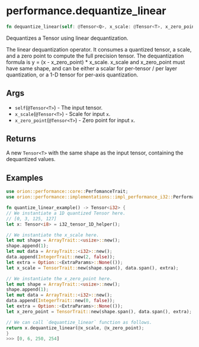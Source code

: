 # performance.dequantize_linear

```rust
fn dequantize_linear(self: @Tensor<Q>, x_scale: @Tensor<T>, x_zero_point: @Tensor<T>) -> Tensor::<T>;
```

Dequantizes a Tensor using linear dequantization.

The linear dequantization operator. It consumes a quantized tensor, a scale, and a zero point to compute
the full precision tensor. The dequantization formula is y = (x - x_zero_point) * x_scale. x_scale and
x_zero_point must have same shape, and can be either a scalar for per-tensor / per layer quantization,
or a 1-D tensor for per-axis quantization.

## Args

* `self`(`@Tensor<T>`) - The input tensor.
* `x_scale`(`@Tensor<T>`) - Scale for input `x`.
* `x_zero_point`(`@Tensor<T>`) - Zero point for input `x`.

## Returns

A new `Tensor<T>` with the same shape as the input tensor, containing the dequantized values.

## Examples

```rust
use orion::performance::core::PerfomanceTrait;
use orion::performance::implementations::impl_performance_i32::Performance_i32_i8;

fn quantize_linear_example() -> Tensor<i32> {
// We instantiate a 1D quantized Tensor here.
// [0, 3, 125, 127]
let x: Tensor<i8> = i32_tensor_1D_helper();

// We instantiate the x_scale here.
let mut shape = ArrayTrait::<usize>::new();
shape.append(1);
let mut data = ArrayTrait::<i32>::new();
data.append(IntegerTrait::new(2, false));
let extra = Option::<ExtraParams>::None(());
let x_scale = TensorTrait::new(shape.span(), data.span(), extra);

// We instantiate the x_zero_point here.
let mut shape = ArrayTrait::<usize>::new();
shape.append(1);
let mut data = ArrayTrait::<i32>::new();
data.append(IntegerTrait::new(0, false));
let extra = Option::<ExtraParams>::None(());
let x_zero_point = TensorTrait::new(shape.span(), data.span(), extra);

// We can call `dequantize_linear` function as follows.
return x.dequantize_linear(@x_scale, @x_zero_point);
}
>>> [0, 6, 250, 254]
```
